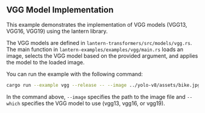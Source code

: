 ## VGG Model Implementation

This example demonstrates the implementation of VGG models (VGG13, VGG16, VGG19) using the lantern library.

The VGG models are defined in `lantern-transformers/src/models/vgg.rs`. The main function in `lantern-examples/examples/vgg/main.rs` loads an image, selects the VGG model based on the provided argument, and applies the model to the loaded image.

You can run the example with the following command:

```bash
cargo run --example vgg --release -- --image ../yolo-v8/assets/bike.jpg --which vgg13
```

In the command above, `--image` specifies the path to the image file and `--which` specifies the VGG model to use (vgg13, vgg16, or vgg19).
